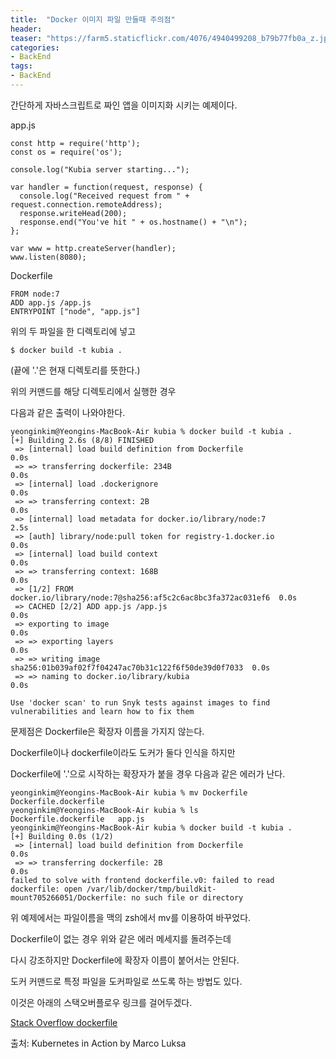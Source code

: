 ```yaml
---
title:  "Docker 이미지 파일 만들때 주의점"
header:
teaser: "https://farm5.staticflickr.com/4076/4940499208_b79b77fb0a_z.jpg"
categories:
- BackEnd
tags:
- BackEnd
---
```

 
 간단하게 자바스크립트로 짜인 앱을 이미지화 시키는 예제이다.


app.js

```
const http = require('http');
const os = require('os');

console.log("Kubia server starting...");

var handler = function(request, response) {
  console.log("Received request from " + request.connection.remoteAddress);
  response.writeHead(200);
  response.end("You've hit " + os.hostname() + "\n");
};

var www = http.createServer(handler);
www.listen(8080);
```

Dockerfile

```
FROM node:7
ADD app.js /app.js
ENTRYPOINT ["node", "app.js"]
```

위의 두 파일을 한 디렉토리에 넣고

```
$ docker build -t kubia .
```

(끝에 '.'은 현재 디렉토리를 뜻한다.)

위의 커맨드를 해당 디렉토리에서 실행한 경우

다음과 같은 출력이 나와야한다.

```
yeonginkim@Yeongins-MacBook-Air kubia % docker build -t kubia .
[+] Building 2.6s (8/8) FINISHED                                                
 => [internal] load build definition from Dockerfile                       0.0s
 => => transferring dockerfile: 234B                                       0.0s
 => [internal] load .dockerignore                                          0.0s
 => => transferring context: 2B                                            0.0s
 => [internal] load metadata for docker.io/library/node:7                  2.5s
 => [auth] library/node:pull token for registry-1.docker.io                0.0s
 => [internal] load build context                                          0.0s
 => => transferring context: 168B                                          0.0s
 => [1/2] FROM docker.io/library/node:7@sha256:af5c2c6ac8bc3fa372ac031ef6  0.0s
 => CACHED [2/2] ADD app.js /app.js                                        0.0s
 => exporting to image                                                     0.0s
 => => exporting layers                                                    0.0s
 => => writing image sha256:01b039af02f7f04247ac70b31c122f6f50de39d0f7033  0.0s
 => => naming to docker.io/library/kubia                                   0.0s

Use 'docker scan' to run Snyk tests against images to find vulnerabilities and learn how to fix them

```

문제점은 Dockerfile은 확장자 이름을 가지지 않는다.

Dockerfile이나 dockerfile이라도 도커가 둘다 인식을 하지만

Dockerfile에 '.'으로 시작하는 확장자가 붙을 경우 다음과 같은 에러가 난다.

```
yeonginkim@Yeongins-MacBook-Air kubia % mv Dockerfile Dockerfile.dockerfile
yeonginkim@Yeongins-MacBook-Air kubia % ls
Dockerfile.dockerfile	app.js
yeonginkim@Yeongins-MacBook-Air kubia % docker build -t kubia .            
[+] Building 0.0s (1/2)                                                         
 => [internal] load build definition from Dockerfile                       0.0s
 => => transferring dockerfile: 2B                                         0.0s
failed to solve with frontend dockerfile.v0: failed to read dockerfile: open /var/lib/docker/tmp/buildkit-mount705266051/Dockerfile: no such file or directory
```

위 예제에서는 파일이름을 맥의 zsh에서 mv를 이용하여 바꾸었다.

Dockerfile이 없는 경우 위와 같은 에러 메세지를 돌려주는데

다시 강조하지만 Dockerfile에 확장자 이름이 붙어서는 안된다.

도커 커맨드로 특정 파일을 도커파일로 쓰도록 하는 방법도 있다.

이것은 아래의 스택오버플로우 링크를 걸어두겠다.

[Stack Overflow dockerfile](https://stackoverflow.com/questions/64985913/failed-to-solve-with-frontend-dockerfile)

출처: Kubernetes in Action by Marco Luksa
